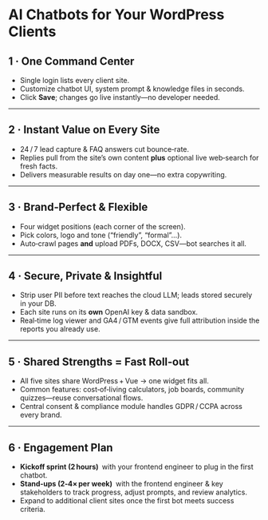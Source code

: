 # AI Chatbots for Your WordPress Clients

## 1&nbsp;· One Command Center
- Single login lists every client site.  
- Customize chatbot UI, system prompt & knowledge files in seconds.  
- Click **Save**; changes go live instantly—no developer needed.

---

## 2&nbsp;· Instant Value on Every Site
- 24 / 7 lead capture & FAQ answers cut bounce‑rate.  
- Replies pull from the site’s own content **plus** optional live web‑search for fresh facts.  
- Delivers measurable results on day one—no extra copywriting.

---

## 3&nbsp;· Brand‑Perfect & Flexible
- Four widget positions (each corner of the screen).  
- Pick colors, logo and tone (“friendly”, “formal”…).  
- Auto‑crawl pages **and** upload PDFs, DOCX, CSV—bot searches it all.

---

## 4&nbsp;· Secure, Private & Insightful
- Strip user PII before text reaches the cloud LLM; leads stored securely in your DB.  
- Each site runs on its **own** OpenAI key & data sandbox.  
- Real‑time log viewer and GA4 / GTM events give full attribution inside the reports you already use.

---

## 5&nbsp;· Shared Strengths = Fast Roll‑out
- All five sites share WordPress + Vue → one widget fits all.  
- Common features: cost‑of‑living calculators, job boards, community quizzes—reuse conversational flows.  
- Central consent & compliance module handles GDPR / CCPA across every brand.

---

## 6&nbsp;· Engagement Plan
- **Kickoff sprint (2 hours)** with your frontend engineer to plug in the first chatbot.  
- **Stand‑ups (2‑4× per week)** with the frontend engineer & key stakeholders to track progress, adjust prompts, and review analytics.  
- Expand to additional client sites once the first bot meets success criteria.  
